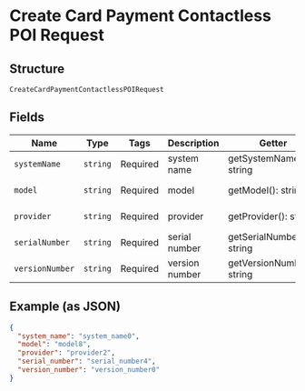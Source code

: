 
# Create Card Payment Contactless POI Request

## Structure

`CreateCardPaymentContactlessPOIRequest`

## Fields

| Name | Type | Tags | Description | Getter | Setter |
|  --- | --- | --- | --- | --- | --- |
| `systemName` | `string` | Required | system name | getSystemName(): string | setSystemName(string systemName): void |
| `model` | `string` | Required | model | getModel(): string | setModel(string model): void |
| `provider` | `string` | Required | provider | getProvider(): string | setProvider(string provider): void |
| `serialNumber` | `string` | Required | serial number | getSerialNumber(): string | setSerialNumber(string serialNumber): void |
| `versionNumber` | `string` | Required | version number | getVersionNumber(): string | setVersionNumber(string versionNumber): void |

## Example (as JSON)

```json
{
  "system_name": "system_name0",
  "model": "model8",
  "provider": "provider2",
  "serial_number": "serial_number4",
  "version_number": "version_number0"
}
```


